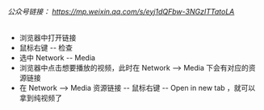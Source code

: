 ###### 公众号链接： https://mp.weixin.qq.com/s/eyj1dQFbw-3NGzITTatoLA
- 浏览器中打开链接
- 鼠标右键 -- 检查
- 选中 Network -- Media
- 浏览器中点击想要播放的视频，此时在 Network --> Media 下会有对应的资源链接
- 在 Network --> Media 资源链接 -- 鼠标右键 -- Open in new tab ，就可以拿到纯视频了